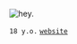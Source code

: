 ![hey.](https://i.imgur.com/uEtISZ7.png)

`18 y.o.`  [`website`](https://solluxcaptor.neocities.org/ "this is my only public social media.")

